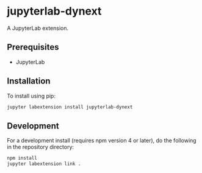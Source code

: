 # jupyterlab-dynext

A JupyterLab extension.


## Prerequisites

* JupyterLab

## Installation

To install using pip:

```bash
jupyter labextension install jupyterlab-dynext
```

## Development

For a development install (requires npm version 4 or later), do the following in the repository directory:

```bash
npm install
jupyter labextension link .
```
